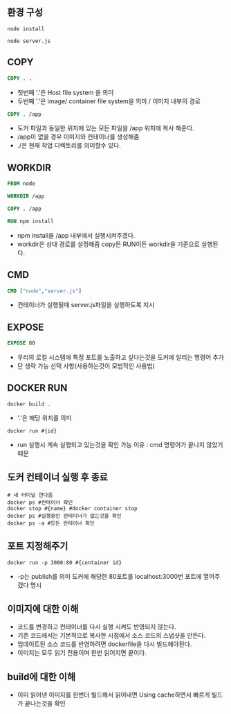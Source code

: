
## 환경 구성

```shell
node install
```

```shell
node server.js
```

## COPY

```dockerfile
COPY . .
```

- 첫번째 '.'은 Host file system 을 의미
- 두번째 '.'은 image/ container file system을 의미 / 이미지 내부의 경로

```dockerfile
COPY . /app
```

- 도커 파일과 동일한 위치에 있는 모든 파일을 /app 위치에 복사 해준다.
- /app이 없을 경우 이미지와 컨테이너를 생성해줌
- ./은 현재 작업 디렉토리를 의미할수 있다.

## WORKDIR

```dockerfile
FROM node

WORKDIR /app

COPY . /app

RUN npm install
```

- npm install을 /app 내부에서 실행시켜주겠다.
- workdir은 상대 경로를 설정해줌 copy든 RUN이든 workdir을 기준으로 실행된다.

## CMD

```dockerfile
CMD ["node","server.js"]
```

- 컨테이너가 실행될때 server.js파일을 실행하도록 지시

## EXPOSE

```dockerfile
EXPOSE 80
```

- 우리의 로컬 시스템에 특정 포트를 노출하고 싶다는것을 도커에 알리는 명령어 추가
- 단 생략 가능 선택 사항(사용하는것이 모범적인 사용법)

## DOCKER RUN

```shell
docker build .
```

- '.'은 해당 위치를 의미

```shell
docker run #{id}
```

- run 실행시 계속 실행되고 있는것을 확인 가능 이유 : cmd 명령어가 끝나지 않았기 때문

## 도커 컨테이너 실행 후 종료


```shell
# 새 터미널 연다음
docker ps #컨테이너 확인
docker stop #{name} #docker container stop
docker ps #실행중인 컨테이너가 없는것을 확인
docker ps -a #모든 컨테이너 확인
```

## 포트 지정해주기

```shell
docker run -p 3000:80 #{container id}
```

- -p는 publish를 의미 도커에 해당한 80포트를 localhost:3000번 포트에 열어주겠다 명시

## 이미지에 대한 이해

- 코드를 변경하고 컨테이너를 다시 실행 시켜도 반영되지 않는다.
- 기존 코드에서는 기본적으로 복사한 시점에서 소스 코드의 스냅샷을 만든다.
- 업데이트된 소스 코드를 반영하려면 dockerfile을 다시 빌드해야된다.
- 이미지는 모두 읽기 전용이며 한번 읽어지면 끝이다. 

## build에 대한 이해

- 이미 읽어낸 이미지를 한번더 빌드해서 읽어내면 Using cache하면서 빠르게 빌드가 끝나는것을 확인
